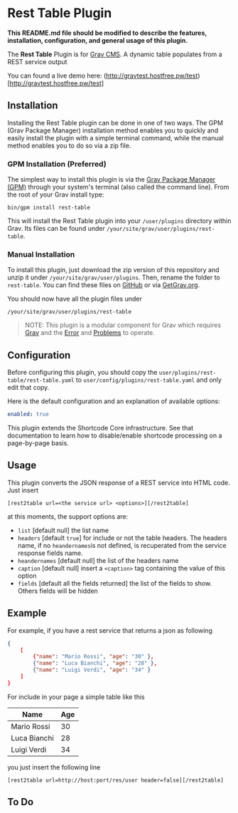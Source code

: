 # Rest Table Plugin

**This README.md file should be modified to describe the features, installation, configuration, and general usage of this plugin.**

The **Rest Table** Plugin is for [Grav CMS](http://github.com/getgrav/grav). A dynamic table populates from a REST service output

You can found a live demo here: (http://gravtest.hostfree.pw/test)[http://gravtest.hostfree.pw/test]

## Installation

Installing the Rest Table plugin can be done in one of two ways. The GPM (Grav Package Manager) installation method enables you to quickly and easily install the plugin with a simple terminal command, while the manual method enables you to do so via a zip file.

### GPM Installation (Preferred)

The simplest way to install this plugin is via the [Grav Package Manager (GPM)](http://learn.getgrav.org/advanced/grav-gpm) through your system's terminal (also called the command line).  From the root of your Grav install type:

    bin/gpm install rest-table

This will install the Rest Table plugin into your `/user/plugins` directory within Grav. Its files can be found under `/your/site/grav/user/plugins/rest-table`.

### Manual Installation

To install this plugin, just download the zip version of this repository and unzip it under `/your/site/grav/user/plugins`. Then, rename the folder to `rest-table`. You can find these files on [GitHub](https://github.com/andrea-schiona/grav-plugin-rest-table) or via [GetGrav.org](http://getgrav.org/downloads/plugins#extras).

You should now have all the plugin files under

    /your/site/grav/user/plugins/rest-table
	
> NOTE: This plugin is a modular component for Grav which requires [Grav](http://github.com/getgrav/grav) and the [Error](https://github.com/getgrav/grav-plugin-error) and [Problems](https://github.com/getgrav/grav-plugin-problems) to operate.

## Configuration

Before configuring this plugin, you should copy the `user/plugins/rest-table/rest-table.yaml` to `user/config/plugins/rest-table.yaml` and only edit that copy.

Here is the default configuration and an explanation of available options:

```yaml
enabled: true
```

This plugin extends the Shortcode Core infrastructure. See that documentation to learn how 
to disable/enable shortcode processing on a page-by-page basis.

## Usage

This plugin converts the JSON response of a REST service into HTML code. 
Just insert

```
[rest2table url=<the service url> <options>][/rest2table]
```

at this moments, the support options are:

- `list` [default null] the list name
- `headers` [default `true`] for include or not the table headers. The headers name, 
if no `heandernames`is not defined, is recuperated from the service response fields name.
- `heandernames` [default null] the list of the headers name
- `caption` [default null] insert a `<caption>` tag containing the value of this option 
- `fields` [default all the fields returned] the list of the fields to show. Others fields will be hidden  

## Example

For example, if you have a rest service that returns a json as following

```JSON
{
    [
        {"name": "Mario Rossi", "age": "30" },
        {"name": "Luca Bianchi", "age": "28" },
        {"name": "Luigi Verdi", "age": "34" }
    ]
}
```
For include in your page a simple table like this


| Name         | Age |
|--------------|-----|
| Mario Rossi  | 30  |
| Luca Bianchi | 28  |
| Luigi Verdi  | 34  |  


you just insert the following line

```
[rest2table url=http://host:port/res/user header=false][/rest2table]
```



## To Do

